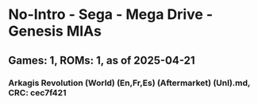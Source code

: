 # No-Intro - Sega - Mega Drive - Genesis MIAs
## Games: 1, ROMs: 1, as of 2025-04-21

### Arkagis Revolution (World) (En,Fr,Es) (Aftermarket) (Unl).md, CRC: cec7f421
